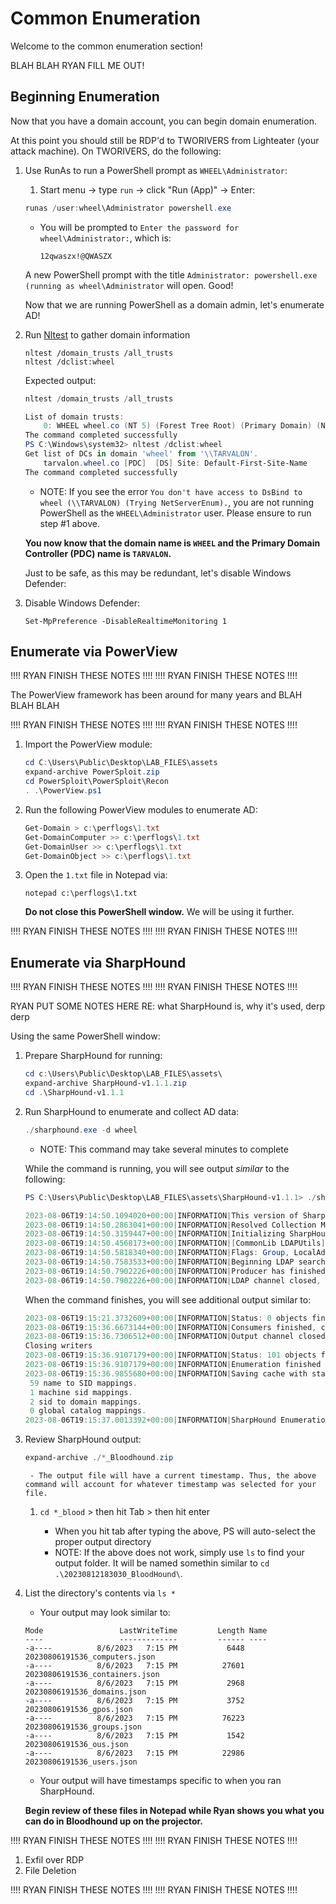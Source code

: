 # Common Enumeration

Welcome to the common enumeration section!

BLAH BLAH RYAN FILL ME OUT!

## Beginning Enumeration

Now that you have a domain account, you can begin domain enumeration.

At this point you should still be RDP'd to TWORIVERS from Lighteater (your attack machine). On TWORIVERS, do the following:

1. Use RunAs to run a PowerShell prompt as `WHEEL\Administrator`:
    1. Start menu -> type `run` -> click "Run (App)" -> Enter:
    
    ```powershell
    runas /user:wheel\Administrator powershell.exe
    ```
    
    - You will be prompted to `Enter the password for wheel\Administrator:`, which is:
        
        ```
        12qwaszx!@QWASZX
        ```
    
    A new PowerShell prompt with the title `Administrator: powershell.exe (running as wheel\Administrator` will open. Good!

    Now that we are running PowerShell as a domain admin, let's enumerate AD!

1. Run [Nltest](https://for528.com/nltest) to gather domain information
    
    ```
    nltest /domain_trusts /all_trusts
    nltest /dclist:wheel
    ```
   
    Expected output:
    
    ```powershell
    nltest /domain_trusts /all_trusts
    
    List of domain trusts:
        0: WHEEL wheel.co (NT 5) (Forest Tree Root) (Primary Domain) (Native)
    The command completed successfully
    PS C:\Windows\system32> nltest /dclist:wheel
    Get list of DCs in domain 'wheel' from '\\TARVALON'.
        tarvalon.wheel.co [PDC]  [DS] Site: Default-First-Site-Name
    The command completed successfully
    ```
    - NOTE: If you see the error `You don't have access to DsBind to wheel (\\TARVALON) (Trying NetServerEnum).`, you are not running PowerShell as the `WHEEL\Administrator` user. Please ensure to run step #1 above.
   
   **You now know that the domain name is `WHEEL` and the Primary Domain Controller (PDC) name is `TARVALON`.**

    Just to be safe, as this may be redundant, let's disable Windows Defender:

1. Disable Windows Defender:
    
    ```
    Set-MpPreference -DisableRealtimeMonitoring 1
    ```

## Enumerate via PowerView

!!!! RYAN FINISH THESE NOTES !!!!
!!!! RYAN FINISH THESE NOTES !!!!

The PowerView framework has been around for many years and BLAH BLAH BLAH

!!!! RYAN FINISH THESE NOTES !!!!
!!!! RYAN FINISH THESE NOTES !!!!

1. Import the PowerView module:
    
    ```powershell
    cd C:\Users\Public\Desktop\LAB_FILES\assets
    expand-archive PowerSploit.zip
    cd PowerSploit\PowerSploit\Recon
    . .\PowerView.ps1
    ```

1. Run the following PowerView modules to enumerate AD:
    
    ```powershell
    Get-Domain > c:\perflogs\1.txt
    Get-DomainComputer >> c:\perflogs\1.txt
    Get-DomainUser >> c:\perflogs\1.txt
    Get-DomainObject >> c:\perflogs\1.txt
    ```

1. Open the `1.txt` file in Notepad via:
    
    ```
    notepad c:\perflogs\1.txt
    ```

    **Do not close this PowerShell window.** We will be using it further.

!!!! RYAN FINISH THESE NOTES !!!!
!!!! RYAN FINISH THESE NOTES !!!!

## Enumerate via SharpHound

!!!! RYAN FINISH THESE NOTES !!!!
!!!! RYAN FINISH THESE NOTES !!!!

RYAN PUT SOME NOTES HERE RE: what SharpHound is, why it's used, derp derp

Using the same PowerShell window:

1. Prepare SharpHound for running:

    ```powershell
    cd c:\Users\Public\Desktop\LAB_FILES\assets\
    expand-archive SharpHound-v1.1.1.zip
    cd .\SharpHound-v1.1.1
    ```

1. Run SharpHound to enumerate and collect AD data:
    
    ```powershell
    ./sharphound.exe -d wheel
    ```
    
    - NOTE: This command may take several minutes to complete

    While the command is running, you will see output _similar_ to the following:
    
    ```powershell
    PS C:\Users\Public\Desktop\LAB_FILES\assets\SharpHound-v1.1.1> ./sharphound.exe -d wheel
    
    2023-08-06T19:14:50.1094020+00:00|INFORMATION|This version of SharpHound is compatible with the 4.3.1 Release of BloodHound
    2023-08-06T19:14:50.2863041+00:00|INFORMATION|Resolved Collection Methods: Group, LocalAdmin, Session, Trusts, ACL, Container, RDP, ObjectProps, DCOM, SPNTargets, PSRemote
    2023-08-06T19:14:50.3159447+00:00|INFORMATION|Initializing SharpHound at 7:14 PM on 8/6/2023
    2023-08-06T19:14:50.4568173+00:00|INFORMATION|[CommonLib LDAPUtils]Found usable Domain Controller for wheel.co : tarvalon.wheel.co
    2023-08-06T19:14:50.5818340+00:00|INFORMATION|Flags: Group, LocalAdmin, Session, Trusts, ACL, Container, RDP, ObjectProps, DCOM, SPNTargets, PSRemote
    2023-08-06T19:14:50.7583533+00:00|INFORMATION|Beginning LDAP search for wheel.co
    2023-08-06T19:14:50.7902226+00:00|INFORMATION|Producer has finished, closing LDAP channel
    2023-08-06T19:14:50.7902226+00:00|INFORMATION|LDAP channel closed, waiting for consumers
    ```
    
    When the command finishes, you will see additional output similar to:
    
    ```powershell
    2023-08-06T19:15:21.3732609+00:00|INFORMATION|Status: 0 objects finished (+0 0)/s -- Using 37 MB RAM
    2023-08-06T19:15:36.6673144+00:00|INFORMATION|Consumers finished, closing output channel
    2023-08-06T19:15:36.7306512+00:00|INFORMATION|Output channel closed, waiting for output task to complete
    Closing writers
    2023-08-06T19:15:36.9107179+00:00|INFORMATION|Status: 101 objects finished (+101 2.195652)/s -- Using 45 MB RAM
    2023-08-06T19:15:36.9107179+00:00|INFORMATION|Enumeration finished in 00:00:46.1657331
    2023-08-06T19:15:36.9855680+00:00|INFORMATION|Saving cache with stats: 59 ID to type mappings.
     59 name to SID mappings.
     1 machine sid mappings.
     2 sid to domain mappings.
     0 global catalog mappings.
    2023-08-06T19:15:37.0013392+00:00|INFORMATION|SharpHound Enumeration Completed at 7:15 PM on 8/6/2023! Happy Graphing!
    ```
    
1. Review SharpHound output:
    
    ```powershell
    expand-archive ./*_Bloodhound.zip
    ```
    
        - The output file will have a current timestamp. Thus, the above command will account for whatever timestamp was selected for your file.
    
    1. `cd *_blood` > then hit Tab > then hit enter
        
        - When you hit tab after typing the above, PS will auto-select the proper output directory
        - NOTE: If the above does not work, simply use `ls` to find your output folder. It will be named somethin similar to `cd .\20230812183030_BloodHound\`.

1. List the directory's contents via `ls *`
    
    - Your output may look similar to:
    
    ```
    Mode                 LastWriteTime         Length Name
    ----                 -------------         ------ ----
    -a----          8/6/2023   7:15 PM           6448 20230806191536_computers.json
    -a----          8/6/2023   7:15 PM          27601 20230806191536_containers.json
    -a----          8/6/2023   7:15 PM           2968 20230806191536_domains.json
    -a----          8/6/2023   7:15 PM           3752 20230806191536_gpos.json
    -a----          8/6/2023   7:15 PM          76223 20230806191536_groups.json
    -a----          8/6/2023   7:15 PM           1542 20230806191536_ous.json
    -a----          8/6/2023   7:15 PM          22986 20230806191536_users.json
    ```
    - Your output will have timestamps specific to when you ran SharpHound.
    
    **Begin review of these files in Notepad while Ryan shows you what you can do in Bloodhound up on the projector.**

!!!! RYAN FINISH THESE NOTES !!!!
!!!! RYAN FINISH THESE NOTES !!!!

1. Exfil over RDP
1. File Deletion

!!!! RYAN FINISH THESE NOTES !!!!
!!!! RYAN FINISH THESE NOTES !!!!
